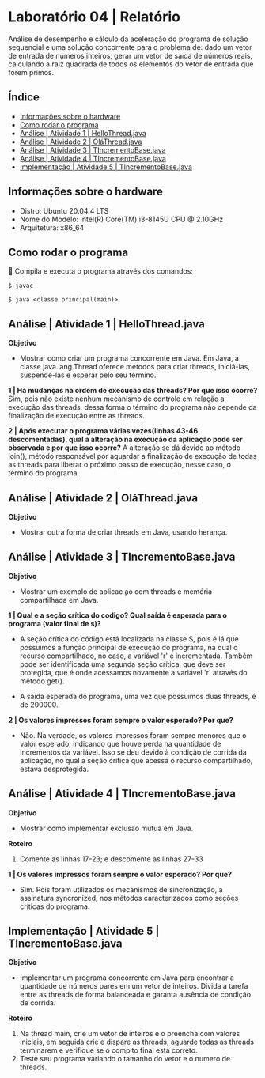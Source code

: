 # Laboratório 04 | Relatório
Análise de desempenho e cálculo da aceleração do programa de solução sequencial e uma solução concorrente para o problema de: dado um vetor de entrada de numeros inteiros, gerar um  vetor de saıda de números reais, calculando a raiz quadrada de todos os elementos do vetor de entrada que forem primos.


## Índice
* [Informações sobre o hardware](#informações-sobre-o-hardware)
* [Como rodar o programa](#como-rodar-o-programa)
* [Análise | Atividade 1 | HelloThread.java](#análise--atividade-1--hellothreadjava)
* [Análise | Atividade 2 | OláThread.java](#análise--atividade-2--oláthreadjava)
* [Análise | Atividade 3 | TIncrementoBase.java](#análise--atividade-3--tincrementobasejava)
* [Análise | Atividade 4 | TIncrementoBase.java](#análise--atividade-4--tincrementobasejava)
* [Implementação | Atividade 5 | TIncrementoBase.java](#implementação--atividade-5--tincrementobasejava)

## Informações sobre o hardware
- Distro: Ubuntu 20.04.4 LTS
- Nome do Modelo: Intel(R) Core(TM) i3-8145U CPU @ 2.10GHz
- Arquitetura: x86_64

## Como rodar o programa
:thinking: Compila e executa o programa através dos comandos:
```
$ javac 
```
```
$ java <classe principal(main)>
```

## Análise | Atividade 1 | HelloThread.java

**Objetivo** 
- Mostrar como criar um programa concorrente em Java. Em Java, a classe java.lang.Thread oferece metodos para criar threads,
iniciá-las, suspende-las e esperar pelo seu término.

**1 | Há mudanças na ordem de execução das threads? Por que isso ocorre?**
Sim, pois não existe nenhum mecanismo de controle em relação a execução das threads, dessa forma o término do programa não depende da finalização de execução entre as threads.

**2 | Após executar o programa várias vezes(linhas 43-46 descomentadas), qual a alteração na execução da aplicação pode ser observada e por que isso ocorre?**
A alteração se dá devido ao método join(), método responsável por aguardar a finalização de execução de todas as threads para liberar o próximo passo de execução, nesse caso, o término do programa.

## Análise | Atividade 2 | OláThread.java

**Objetivo** 
- Mostrar outra forma de criar threads em Java, usando herança.

## Análise | Atividade 3 | TIncrementoBase.java

**Objetivo** 
- Mostrar um exemplo de aplicac ̧ao com threads e memória compartilhada em Java.

**1 | Qual e a seção crítica do codigo? Qual saída é esperada para o programa (valor final de s)?**
- A seção crítica do código está localizada na classe S, pois é lá que possuímos a função principal de execução do programa, na qual o recurso compartilhado, no caso, a variável 'r' é incrementada. Também pode ser identificada uma segunda seção crítica, que deve ser protegida, que é onde acessamos novamente a variável 'r' através do método get().

- A saída esperada do programa, uma vez que possuímos duas threads, é de 200000.

**2 | Os valores impressos foram sempre o valor esperado? Por que?**
- Não. Na verdade, os valores impressos foram sempre menores que o valor esperado, indicando que houve perda na quantidade de incrementos da variável. Isso se deu devido à condição de corrida da aplicação, no qual a seção crítica que acessa o recurso compartilhado, estava desprotegida.

## Análise | Atividade 4 | TIncrementoBase.java

**Objetivo** 
- Mostrar como implementar exclusao mútua em Java.

**Roteiro**
1. Comente as linhas 17-23; e descomente as linhas 27-33 

**1 | Os valores impressos foram sempre o valor esperado? Por que?**
- Sim. Pois foram utilizados os mecanismos de sincronização, a assinatura syncronized, nos métodos caracterizados como seções críticas do programa.

## Implementação | Atividade 5 | TIncrementoBase.java

**Objetivo** 
- Implementar um programa concorrente em Java para encontrar a quantidade de números pares em um vetor de inteiros. Divida a tarefa entre as threads de forma balanceada e garanta ausência de condição de corrida.

**Roteiro**
1. Na thread main, crie um vetor de inteiros e o preencha com valores iniciais, em
seguida crie e dispare as threads, aguarde todas as threads terminarem e verifique
se o compito final está correto.
2. Teste seu programa variando o tamanho do vetor e o numero de threads.
